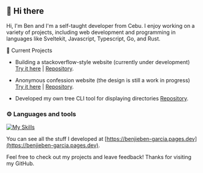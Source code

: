 ## 👋 Hi there

Hi, I'm Ben and I'm a self-taught developer from Cebu. I enjoy working on a variety of projects, including web development and programming in languages like Sveltekit, Javascript, Typescript, Go, and Rust.

:construction: Current Projects
- Building a stackoverflow-style website (currently under development) [Try it here](https://algory.pages.dev/) | [Repository](https://github.com/mystique09/algory).

- Anonymous confession website (the design is still a work in progress) [Try it here](https://confessit.vercel.app/) | [Repository](https://github.com/mystique09/confessit).
- Developed my own tree CLI tool for displaying directories [Repository](https://github.com/mystique09/lls-clap).

### ⚙️ Languages and tools
[![My Skills](https://skillicons.dev/icons?i=js,ts,nodejs,html,css,go,rust,scss,tailwindcss,svelte)](https://skillicons.dev)

You can see all the stuff I developed at [https://benjieben-garcia.pages.dev](https://benjieben-garcia.pages.dev).

Feel free to check out my projects and leave feedback! Thanks for visiting my GitHub.
